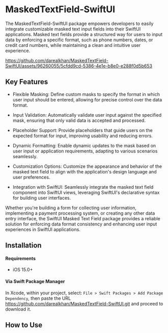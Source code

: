 # MaskedTextField-SwiftUI

The MaskedTextField-SwiftUI package empowers developers to easily integrate customizable masked text input fields into their SwiftUI applications. Masked text fields provide a structured way for users to input data by enforcing a specific format, such as phone numbers, dates, or credit card numbers, while maintaining a clean and intuitive user experience.



https://github.com/darealkhan/MaskedTextField-SwiftUI/assets/96260055/5cfdd9cd-5386-4e1e-b8e0-e288f0d5b653



## Key Features

* Flexible Masking: Define custom masks to specify the format in which user input should be entered, allowing for precise control over the data format.

* Input Validation: Automatically validate user input against the specified mask, ensuring that only valid data is accepted and processed.

* Placeholder Support: Provide placeholders that guide users on the expected format for input, improving usability and reducing errors.

* Dynamic Formatting: Enable dynamic updates to the mask based on user input or application requirements, adapting to various scenarios seamlessly.

* Customization Options: Customize the appearance and behavior of the masked text field to align with the application's design language and user preferences.

* Integration with SwiftUI: Seamlessly integrate the masked text field component into SwiftUI views, leveraging SwiftUI's declarative syntax for building user interfaces.

Whether you're building a form for collecting user information, implementing a payment processing system, or creating any other data entry interface, the SwiftUI Masked Text Field package provides a reliable solution for enforcing data format consistency and enhancing user input experiences in SwiftUI applications.

## Installation

#### Requirements

* iOS 15.0+

#### Via Swift Package Manager

In Xcode, within your project, select: `File > Swift Packages > Add Package Dependency`, then paste the URL https://github.com/darealkhan/MaskedTextField-SwiftUI.git and proceed to download it.

## How to Use
